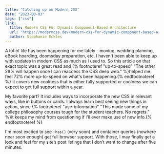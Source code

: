 ```yaml
---
title: "Catching up on Modern CSS"
date: "2023-08-03"
tags: ["css"]
link:
  title: Modern CSS For Dynamic Component-Based Architecture
  url: "https://moderncss.dev/modern-css-for-dynamic-component-based-architecture/"
  author: Stephanie Eckles
---
```


A lot of life has been happening for me lately - moving, wedding planning, eBook hoarding, doomsday preparation, etc. I haven't been able to keep up with updates in modern CSS as much as I used to. So this article on that exact topic was a great read and {% footnoteref "up-to-speed" "The other 28% will happen once I can reaccess the CSS deep web." %}helped me feel 72% more up-to-speed on what's been happening.{% endfootnoteref %} It covers new coolness that is either fully supported or coolness we can expect to get full support within a year.

My favorite part? It includes ways to incorporate the new CSS in relevant ways, like in buttons or cards. I always learn best seeing new things in action, since {% footnoteref "use-information" "This made some of my college philosophy courses tough for the student teachers. No regrets." %}it keeps my mind from questioning if I'll ever make use of new info.{% endfootnoteref %}

I'm most excited to see `:has()` (very soon) and container queries (nowhere near soon enough) get full browser support. With those, I may finally get a look and feel for my site’s post listings that I don’t want to change after five minutes.
